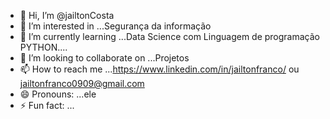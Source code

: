 - 👋 Hi, I’m @jailtonCosta    
- 👀 I’m interested in ...Segurança da informação
- 🌱 I’m currently learning ...Data Science com Linguagem de programação PYTHON....
- 💞️ I’m looking to collaborate on ...Projetos
- 📫 How to reach me ...https://www.linkedin.com/in/jailtonfranco/ ou jailtonfranco0909@gmail.com
- 😄 Pronouns: ...ele
- ⚡ Fun fact: ...

<!---
jailtonCosta/jailtonCosta is a ✨ special ✨ repository because its `README.md` (this file) appears on your GitHub profile.
You can click the Preview link to take a look at your changes.
--->

